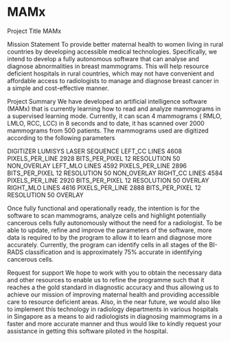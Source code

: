 # MAMx

Project Title
MAMx

Mission Statement
To provide better maternal health to women living in rural countries by developing accessible medical technologies. Specifically, we intend to develop a fully autonomous software that can analyse and diagnose abnormalities in breast mammograms. This will help resource deficient hospitals in rural countries, which may not have convenient and affordable access to radiologists to manage and diagnose breast cancer in a simple and cost-effective manner.  

Project Summary
We have developed an artificial intelligence software (MAMx) that is currently learning how to read and analyze mammograms in a supervised learning mode. Currently, it can scan 4 mammograms ( RMLO, LMLO, RCC, LCC) in 8 seconds and to date, it has scanned over 2000 mammograms from 500 patients. The mammograms used are digitized according to the following parameters

DIGITIZER LUMISYS LASER
SEQUENCE
LEFT_CC LINES 4608 PIXELS_PER_LINE 2928 BITS_PER_PIXEL 12 RESOLUTION 50 NON_OVERLAY
LEFT_MLO LINES 4592 PIXELS_PER_LINE 2896 BITS_PER_PIXEL 12 RESOLUTION 50 NON_OVERLAY
RIGHT_CC LINES 4584 PIXELS_PER_LINE 2920 BITS_PER_PIXEL 12 RESOLUTION 50 OVERLAY
RIGHT_MLO LINES 4616 PIXELS_PER_LINE 2888 BITS_PER_PIXEL 12 RESOLUTION 50 OVERLAY

Once fully functional and operationally ready, the intention is for the software to scan mammograms, analyze cells and highlight potentially cancerous cells fully autonomously without the need for a radiologist.
To be able to update, refine and improve the parameters of the software, more data is required to by the program to allow it to learn and diagnose more accurately.  Currently, the program can identify cells in all stages of the BI-RADS classification and is approximately 75% accurate in identifying cancerous cells.

Request for support
We hope to work with you to obtain the necessary data and other resources to enable us to refine the programme such that it reaches a the gold standard in diagnostic accuracy and thus allowing us to achieve our mission of improving maternal health and providing accessible care to resource deficient areas.
Also, in the near future, we would also like to implement this technology in radiology departments in various hospitals in Singapore as a means to aid radiologists in diagnosing mammograms in a faster and more accurate manner and thus would like to kindly request your assistance in getting this software piloted in the hospital.
